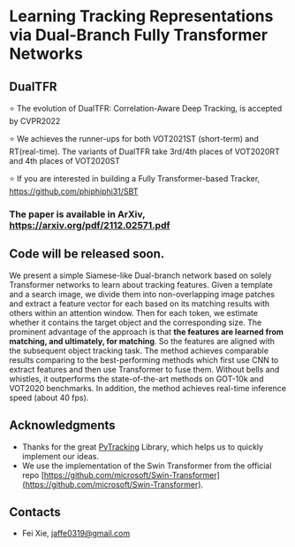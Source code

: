 
# Learning Tracking Representations via Dual-Branch Fully Transformer Networks 
## DualTFR
:star: The evolution of DualTFR: Correlation-Aware Deep Tracking, is accepted by CVPR2022

:star: We achieves the runner-ups for both VOT2021ST (short-term) and RT(real-time). The variants of DualTFR take 3rd/4th places of VOT2020RT and 4th places of VOT2020ST

:star: If you are interested in building a Fully Transformer-based Tracker, https://github.com/phiphiphi31/SBT

### The paper is available in ArXiv, https://arxiv.org/pdf/2112.02571.pdf

## Code will be released soon.

We present a simple Siamese-like Dual-branch network based on solely Transformer networks to learn about tracking features.  Given a template and a search image, we divide them into non-overlapping image patches and extract a feature vector for each based on its matching results with others within an attention window.  Then for each token, we estimate whether it contains the target object and the corresponding size. The prominent advantage of the approach is that **the features are learned from matching, and ultimately, for matching**. So the features are aligned with the subsequent object tracking task. The method achieves comparable results comparing to the best-performing methods which first use CNN to extract features and then use Transformer to fuse them. Without bells and whistles, it outperforms the state-of-the-art methods on GOT-10k and VOT2020 benchmarks. In addition, the method achieves real-time inference speed (about 40 fps).

## Acknowledgments
* Thanks for the great [PyTracking](https://github.com/visionml/pytracking) Library, which helps us to quickly implement our ideas.
* We use the implementation of the Swin Transformer from the official repo [https://github.com/microsoft/Swin-Transformer](https://github.com/microsoft/Swin-Transformer).  

## Contacts
* Fei Xie, 	jaffe0319@gmail.com


